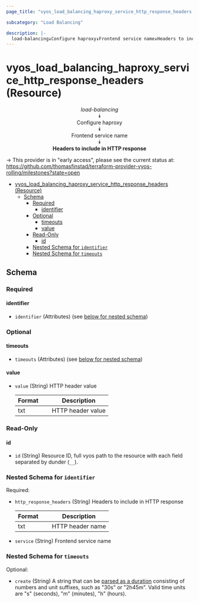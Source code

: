 ```yaml
---
page_title: "vyos_load_balancing_haproxy_service_http_response_headers Resource - vyos"

subcategory: "Load Balancing"

description: |-
  load-balancing⯯Configure haproxy⯯Frontend service name⯯Headers to include in HTTP response
---
```


# vyos_load_balancing_haproxy_service_http_response_headers (Resource)
<center>

*load-balancing*  
⯯  
Configure haproxy  
⯯  
Frontend service name  
⯯  
**Headers to include in HTTP response**


</center>

-> This provider is in "early access", please see the current status at: https://github.com/thomasfinstad/terraform-provider-vyos-rolling/milestones?state=open

<!--TOC-->

- [vyos_load_balancing_haproxy_service_http_response_headers (Resource)](#vyos_load_balancing_haproxy_service_http_response_headers-resource)
  - [Schema](#schema)
    - [Required](#required)
      - [identifier](#identifier)
    - [Optional](#optional)
      - [timeouts](#timeouts)
      - [value](#value)
    - [Read-Only](#read-only)
      - [id](#id)
    - [Nested Schema for `identifier`](#nested-schema-for-identifier)
    - [Nested Schema for `timeouts`](#nested-schema-for-timeouts)

<!--TOC-->

<!-- schema generated by tfplugindocs -->
## Schema

### Required

#### identifier
- `identifier` (Attributes) (see [below for nested schema](#nestedatt--identifier))

### Optional

#### timeouts
- `timeouts` (Attributes) (see [below for nested schema](#nestedatt--timeouts))
#### value
- `value` (String) HTTP header value

    |  Format  &emsp;|  Description        |
    |----------|---------------------|
    |  txt     &emsp;|  HTTP header value  |

### Read-Only

#### id
- `id` (String) Resource ID, full vyos path to the resource with each field separated by dunder (`__`).

<a id="nestedatt--identifier"></a>
### Nested Schema for `identifier`

Required:

- `http_response_headers` (String) Headers to include in HTTP response

    |  Format  &emsp;|  Description       |
    |----------|--------------------|
    |  txt     &emsp;|  HTTP header name  |
- `service` (String) Frontend service name


<a id="nestedatt--timeouts"></a>
### Nested Schema for `timeouts`

Optional:

- `create` (String) A string that can be [parsed as a duration](https://pkg.go.dev/time#ParseDuration) consisting of numbers and unit suffixes, such as &#34;30s&#34; or &#34;2h45m&#34;. Valid time units are &#34;s&#34; (seconds), &#34;m&#34; (minutes), &#34;h&#34; (hours).
